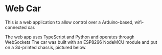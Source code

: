 # Web Car
This is a web application to allow control over a Arduino-based, wifi-connected car.

The web app uses TypeScript and Python and operates through WebSockets
The car was built with an ESP8266 NodeMCU module and put on a 3d-printed chassis, pictured below.
